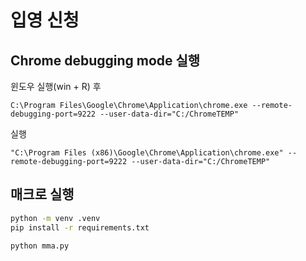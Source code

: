 # 입영 신청

## Chrome debugging mode 실행

윈도우 실행(win + R) 후

`C:\Program Files\Google\Chrome\Application\chrome.exe --remote-debugging-port=9222 --user-data-dir="C:/ChromeTEMP"`

실행

`"C:\Program Files (x86)\Google\Chrome\Application\chrome.exe" --remote-debugging-port=9222 --user-data-dir="C:/ChromeTEMP"`

## 매크로 실행

```bash
python -m venv .venv
pip install -r requirements.txt

python mma.py
```
